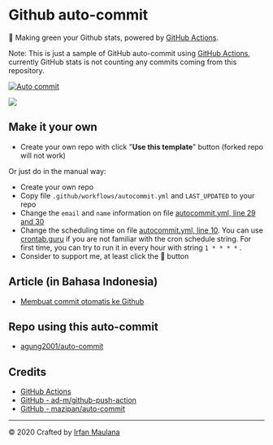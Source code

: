 # Github auto-commit

🌳 Making green your Github stats, powered by [GitHub Actions](https://github.com/features/actions).

Note:
This is just a sample of GitHub auto-commit using [GitHub Actions](https://github.com/features/actions),
currently GitHub stats is not counting any commits coming from this repository.

[![Auto commit](https://github.com/agung2001/auto-commit/workflows/Auto%20commit/badge.svg)](https://github.com/agung2001/auto-commit/actions?query=workflow%3A%22Auto+commit%22)

![](screenshoot.png)

## Make it your own

- Create your own repo with click "**Use this template**" button (forked repo will not work)

Or just do in the manual way:

- Create your own repo
- Copy file `.github/workflows/autocommit.yml` and `LAST_UPDATED` to your repo
- Change the `email` and `name` information on file [autocommit.yml, line 29 and 30](https://github.com/mazipan/auto-commit/blob/master/.github/workflows/autocommit.yml#L29)
- Change the scheduling time on file [autocommit.yml, line 10](https://github.com/mazipan/auto-commit/blob/master/.github/workflows/autocommit.yml#L10). You can use [crontab.guru](https://crontab.guru/) if you are not familiar with the cron schedule string. For first time, you can try to run it in every hour with string `1 * * * *` .
- Consider to support me, at least click the 🌟 button

## Article (in Bahasa Indonesia)

- [Membuat commit otomatis ke Github](https://mazipan.space/membuat-commit-otomatis-ke-github)

## Repo using this auto-commit

- [agung2001/auto-commit](https://github.com/agung2001/auto-commit)


## Credits

- [GitHub Actions](https://github.com/features/actions)
- [GitHub - ad-m/github-push-action](https://github.com/ad-m/github-push-action)
- [GitHub - mazipan/auto-commit](https://github.com/mazipan/auto-commit)

---

© 2020 Crafted by [Irfan Maulana](https://github.com/mazipan)

